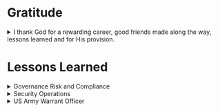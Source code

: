 # Gratitude

<details>
  <summary> I thank God for a rewarding career, good friends made along the way, lessons learned and for His provision. </summary>
    - < placeholder>  
    - < placeholder>  
    - < placeholder>
</details>

# Lessons Learned

<details><summary> Governance Risk and Compliance </summary>
  <blockquote>
  
  <details><summary> Documentation </summary>
    <blockquote>
    - < placeholder>  
    </blockquote>
    <blockquote>
    - < placeholder>  
    </blockquote>
    <blockquote>
    - < placeholder>  
    </blockquote>
    </details>

  <details><summary> Audits </summary>
    <blockquote>
    - < placeholder>  
    </blockquote>
    <blockquote>
    - < placeholder>  
    </blockquote>
    <blockquote>
    - < placeholder>  
    </blockquote>
    </details>

  </blockquote>
</details>

<details><summary> Security Operations </summary>
  <blockquote>
  
  <details><summary> Preparation </summary>
    <blockquote>
    - < placeholder>  
    </blockquote>
    <blockquote>
    - < placeholder>  
    </blockquote>
    <blockquote>
    - < placeholder>  
    </blockquote>
    </details>

  <details><summary> Identification </summary>
    <blockquote>
      <details><summary> Reconnaissance Examples </summary>
        <blockquote>
          < placeholder>
        </blockquote>
      </details>
      <details><summary> Resource Development </summary>
        <blockquote>
          < placeholder>
        </blockquote>
      <details><summary> Initial Access </summary>
        <blockquote>
          < placeholder>
        </blockquote>
      </details>
      <details><summary> Execution </summary>
        <blockquote>
          < placeholder>
        </blockquote>
      </details>
      <details><summary> Persistence </summary>
        <blockquote>
          < placeholder>
        </blockquote>
      <details><summary> Privilege Escalation </summary>
        <blockquote>
          < placeholder>
        </blockquote>
      </details>
      <details><summary> Defense Evasion </summary>
        <blockquote>
          < placeholder>
        </blockquote>
      </details>
      <details><summary> Credential Access </summary>
        <blockquote>
          < placeholder>
        </blockquote>
      <details><summary> Discovery </summary>
        <blockquote>
          < placeholder>
        </blockquote>
      </details>
      <details><summary> Lateral Movement </summary>
        <blockquote>
          < placeholder>
        </blockquote>
      </details>
      <details><summary> Collection </summary>
        <blockquote>
          < placeholder>
        </blockquote>
      <details><summary> Command and Control </summary>
        <blockquote>
          < placeholder>
        </blockquote>
      </details>
      <details><summary> Exfiltration </summary>
        <blockquote>
          < placeholder>
        </blockquote>
      <details><summary> Impact </summary>
        <blockquote>
          < placeholder>
        </blockquote>
      </details>
    </blockquote>
    </details>

  <details><summary> Containment </summary>
    <blockquote>
    < placeholder>
    </blockquote>
    </details>

  <details><summary> Eradication </summary>
    <blockquote>
    < placeholder>
    </blockquote>
    </details>

  <details><summary> Recovery </summary>
    <blockquote>
    < placeholder>
    </blockquote>
    </details>    

  </blockquote>
</details>

<details><summary> US Army Warrant Officer </summary>
Navigate to the below CAC protected location to view some military lessons learned from my time as a Soldier in the US Army.
<blockquote>https://armyeitaas-my.sharepoint-mil.us/:w:/g/personal/jesse_a_espaillat_mil_army_mil/ESFPPONwERxOkJyG1J1b0GABQTeLhSTPt2GPPhx1WYn0xQ?e=8l7caq) to access personal lessons learned content.</blockquote>
</details>

